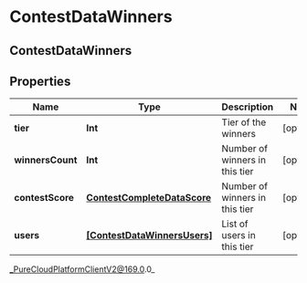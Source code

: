 # ContestDataWinners

## ContestDataWinners

## Properties

|Name | Type | Description | Notes|
|------------ | ------------- | ------------- | -------------|
| **tier** | **Int** | Tier of the winners | [optional] |
| **winnersCount** | **Int** | Number of winners in this tier | [optional] |
| **contestScore** | [**ContestCompleteDataScore**](ContestCompleteDataScore) | Number of winners in this tier | [optional] |
| **users** | [**[ContestDataWinnersUsers]**]([ContestDataWinnersUsers]) | List of users in this tier | [optional] |



_PureCloudPlatformClientV2@169.0.0_
